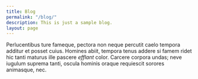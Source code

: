 ```yaml
---
title: Blog
permalink: "/blog/"
description: This is just a sample blog.
layout: page
---
```


Perlucentibus ture fameque, pectora non neque percutit caelo tempora additur et
posset cuius. Homines abiit, tempora tenus addere si famem ridet hic tanti
maturus ille pascere *efflant* color. Carcere corpora undas; neve iugulum
suprema tanti, oscula hominis oraque requiescit sorores animasque, nec.
